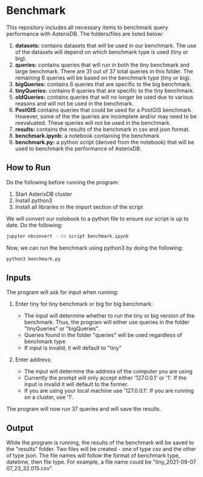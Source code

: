 # Benchmark
This repository includes all necessary items to benchmark query performance with AsterixDB. The folders/files are listed below:
1. **datasets:** contains datasets that will be used in our benchmark. The use of the datasets will depend on which benchmark type is used (tiny or big).
2. **queries:** contains queries that will run in both the tiny benchmark and large benchmark. There are 31 out of 37 total queries in this folder. The remaining 6 queries will be based on the benchmark type (tiny or big).
3. **bigQueries:** contains 6 queries that are specific to the big benchmark.
4. **tinyQueries:** contains 6 queries that are specific to the tiny benchmark.
5. **oldQueries:** contains queries that will no longer be used due to various reasons and will not be used in the benchmark.
6. **PostGIS** contains queries that could be used for a PostGIS benchmark. However, some of the the queries are incomplete and/or may need to be reevaluated. These queries will not be used in the benchmark.
7. **results:** contains the results of the benchmark in csv and json format.
8. **benchmark.ipynb:** a notebook containing the benchmark
9. **benchmark.py:** a python script (derived from the notebook) that will be used to benchmark the performance of AsterixDB.

## How to Run

Do the following before running the program:
1. Start AsterixDB cluster
2. Install python3
3. Install all libraries in the import section of the script

We will convert our notebook to a python file to ensure our script is up to date. Do the following:
```bash
jupyter nbconvert --to script benchmark.ipynb
```

Now, we can run the benchmark using python3 by doing the following:

```bash
python3 benchmark.py
```
## Inputs
The program will ask for input when running:
1. Enter tiny for tiny benchmark or big for big benchmark: 
    - The input will determine whether to run the tiny or big version of the benchmark. Thus, the program will either use queries in the folder "tinyQueries" or "bigQueries".
    - Queries found in the folder "queries" will be used regardless of benchmark type
    - If input is invalid, it will default to "tiny"

2. Enter address:
    - The input will determine the address of the computer you are using
    - Currently the prompt will only accept either '127.0.0.1' or '1'. If the input is invalid it will default to the former.
    - If you are using your local machine use '127.0.0.1'. If you are running on a cluster, use '1'.

The program will now run 37 queries and will save the results.

## Output
While the program is running, the results of the benchmark will be saved to the "results" folder. Two files will be created - one of type csv and the other of type json. The file names will follow the format of benchmark type, datetime, then file type. For example, a file name could be "tiny_2021-09-07 07_23_32.015.csv".